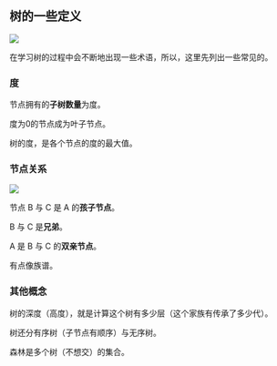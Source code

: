 ## 树的一些定义

![](https://timgsa.baidu.com/timg?image&quality=80&size=b9999_10000&sec=1575439850916&di=d7db249fd9d203479984343358eaa4b1&imgtype=jpg&src=http%3A%2F%2Fimg3.imgtn.bdimg.com%2Fit%2Fu%3D3726455203%2C3907981261%26fm%3D214%26gp%3D0.jpg)

在学习树的过程中会不断地出现一些术语，所以，这里先列出一些常见的。



### 度

节点拥有的**子树数量**为度。

度为0的节点成为叶子节点。

树的度，是各个节点的度的最大值。



### 节点关系

![](https://upload-images.jianshu.io/upload_images/7043118-2c735a2733887dc3.png?imageMogr2/auto-orient/strip|imageView2/2/w/502/format/webp)

节点 B 与 C 是 A 的**孩子节点**。

B 与 C 是**兄弟**。

A 是 B 与 C 的**双亲节点**。

有点像族谱。



### 其他概念

树的深度（高度），就是计算这个树有多少层（这个家族有传承了多少代）。

树还分有序树（子节点有顺序）与无序树。

森林是多个树（不想交）的集合。

